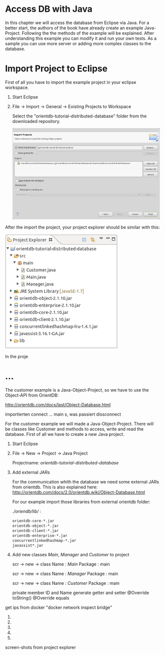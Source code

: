 # Access DB with Java

In this chapter we will access the database from Eclipse via Java.
For a better start, the authors of the book have already create an example Java-Project.
Following the the methods of the example will be explained. After understanding this example you can modify it and run your own tests. As a sample you can use more server or adding more complex classes to the database.

# Import Project to Eclipse

First of all you have to import the example project in your eclipse workspace.

1. Start Eclipse
1. File -> Import -> General -> Existing Projects to Workspace

    Select the "orientdb-tutorial-distributed-database" folder from the downloaded repository.
    
    ![](./images/project-import.png)

After the import the project, your project explorer should be similar with this:

![](./images/project-explorer.png)

In the proje





# ...




The customer example is a Java-Object-Project, so we have to use the Object-API from OrientDB:

http://orientdb.com/docs/last/Object-Database.html



importierten
connect ... main s, was passiert dissconnect


For the customer example we will made a Java-Object-Project. There will be classes like Customer and methods to access, write and read the database. 
First of all we have to create a new Java project.  



1. Start Eclipse
1. File -> New -> Project -> Java Project

    Projectname: *orientdb-tutorial-distributed-database*
    
1. Add external JARs

    For the communication whith the database we need some external JARs from orientdb.
    This is also explained here:     http://orientdb.com/docs/2.0/orientdb.wiki/Object-Database.html
    
    For our example import those libraries from external orientdb folder:

    *./oriendb/lib/* :
    
    ```
    orientdb-core-*.jar
    orientdb-object-*.jar   
    orientdb-client-*.jar
    orientdb-enterprise-*.jar    
    concurrentlinkedhashmap-*.jar
    javassist*.jar
    ```

1. Add new classes *Main*, *Manager* and *Customer* to project

    scr -> new -> class 
    Name : *Main*
    Package : main
    
    scr -> new -> class 
    Name : *Manager* 
    Package : main
    
    scr -> new -> class 
    Name : *Customer* 
    Package : main
    
    private member ID and Name
    generate getter and setter
    @Override toString()
    @Override equals

get ips from docker "docker network inspect bridge"

1. 
1. 
1. 
1. 
1. 


screen-shots from project explorer